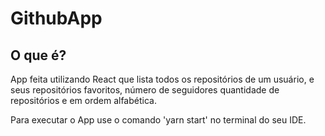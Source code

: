 # GithubApp


## O que é?

App feita utilizando React que lista todos os repositórios de um usuário, e seus repositórios favoritos, número de seguidores quantidade de repositórios e em ordem alfabética.

Para executar o App use o comando 'yarn start' no terminal do seu IDE.




